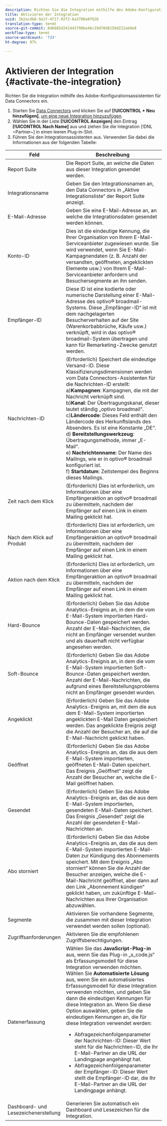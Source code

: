 ```yaml
---
description: Richten Sie die Integration mithilfe des Adobe-Konfigurationsassistenten für Data Connectors ein.
title: Aktivieren der Integration
uuid: 3b2acdb8-9a1f-4f17-92f2-6a3780a8f626
translation-type: tm+mt
source-git-commit: 8d6685d241443798be46c19d70d8150d222ab9e8
workflow-type: tm+mt
source-wordcount: '733'
ht-degree: 97%

---
```



# Aktivieren der Integration {#activate-the-integration}

Richten Sie die Integration mithilfe des Adobe-Konfigurationsassistenten für Data Connectors ein.

1. Starten Sie [Data Connectors](https://docs.adobe.com/content/help/en/analytics/import/dataconnectors/getting-started-data-connectors.html) und klicken Sie auf **[!UICONTROL + Neu hinzufügen]**, [um eine neue Integration hinzuzufügen](https://docs.adobe.com/content/help/en/analytics/import/dataconnectors/getting-started-data-connectors.html).
1. Wählen Sie in der Liste **[!UICONTROL Anzeigen]** den Eintrag **[!UICONTROL Nach Name]** aus und ziehen Sie die Integration [!DNL ~Partner~] in einen leeren Plug-in-Slot.
1. Führen Sie den Integrationsassistenten aus. Verwenden Sie dabei die Informationen aus der folgenden Tabelle:

| Feld | Beschreibung |
|--- |--- |
| Report Suite  | Die Report Suite, an welche die Daten aus dieser Integration gesendet werden. |
| Integrationsname | Geben Sie den Integrationsnamen an, den Data Connectors in „Aktive Integrationsliste“ der Report Suite anzeigt. |
| E-Mail-Adresse | Geben Sie eine E-Mail-Adresse an, an welche die Integrationsdaten gesendet werden können. |
| Konto-ID | Dies ist die eindeutige Kennung, die Ihrer Organisation von Ihrem E-Mail-Serviceanbieter zugewiesen wurde. Sie wird verwendet, wenn Sie E-Mail-Kampagnendaten (z. B. Anzahl der versandten, geöffneten, angeklickten Elemente usw.) von Ihrem E-Mail-Serviceanbieter anfordern und Besuchersegmente an ihn senden. |
| Empfänger-ID | Diese ID ist eine kodierte oder numerische Darstellung einer E-Mail-Adresse des optivo® broadmail-Systems. Diese „Empfänger-ID“ ist mit dem nachgelagerten Besucherverhalten auf der Site (Warenkorbabbrüche, Käufe usw.) verknüpft, wird in das optivo® broadmail-System übertragen und kann für Remarketing-Zwecke genutzt werden. |
| Nachrichten-ID | (Erforderlich) Speichert die eindeutige Versand-ID. Diese Klassifizierungsdimensionen werden vom Data Connectors-Assistenten für die Nachrichten-ID erstellt: <br>a)**Kampagnen**: Kampagnen, die mit der Nachricht verknüpft sind. <br>b)**Kanal**: Der Übertragungskanal, dieser lautet ständig „optivo broadmail“. <br>c)**Ländercode**: Dieses Feld enthält den Ländercode des Herkunftslands des Absenders. Es ist eine Konstante „DE“. <br>d) **Bereitstellungswerkzeug**: Übertragungsmethode, immer „E-Mail“.<br> e) **Nachrichtenname**: Der Name des Mailings, wie er in optivo® broadmail konfiguriert ist. <br>f) **Startdatum**: Zeitstempel des Beginns dieses Mailings. |
| Zeit nach dem Klick | (Erforderlich) Dies ist erforderlich, um Informationen über eine Empfängeraktion an optivo® broadmail zu übermitteln, nachdem der Empfänger auf einen Link in einem Mailing geklickt hat. |
| Nach dem Klick auf Produkt | (Erforderlich) Dies ist erforderlich, um Informationen über eine Empfängeraktion an optivo® broadmail zu übermitteln, nachdem der Empfänger auf einen Link in einem Mailing geklickt hat. |
| Aktion nach dem Klick | (Erforderlich) Dies ist erforderlich, um Informationen über eine Empfängeraktion an optivo® broadmail zu übermitteln, nachdem der Empfänger auf einen Link in einem Mailing geklickt hat. |
| Hard-Bounce | (Erforderlich) Geben Sie das Adobe Analytics-Ereignis an, in dem die vom E-Mail-System importierten Hard-Bounce-Daten gespeichert werden. Anzahl der E-Mail-Nachrichten, die nicht an Empfänger versendet wurden und als dauerhaft nicht verfügbar angesehen werden. |
| Soft-Bounce | (Erforderlich) Geben Sie das Adobe Analytics-Ereignis an, in dem die vom E-Mail-System importierten Soft-Bounce-Daten gespeichert werden. Anzahl der E-Mail-Nachrichten, die aufgrund eines Bereitstellungsproblems nicht an Empfänger gesendet wurden. |
| Angeklickt | (Erforderlich) Geben Sie das Adobe Analytics-Ereignis an, mit dem die aus dem E-Mail-System importierten angeklickten E-Mail Daten gespeichert werden. Das angeklickte Ereignis zeigt die Anzahl der Besucher an, die auf die E-Mail-Nachricht geklickt haben. |
| Geöffnet | (Erforderlich) Geben Sie das Adobe Analytics-Ereignis an, das die aus dem E-Mail-System importierten, geöffneten E-Mail-Daten speichert. Das Ereignis „Geöffnet“ zeigt die Anzahl der Besucher an, welche die E-Mail geöffnet haben. |
| Gesendet | (Erforderlich) Geben Sie das Adobe Analytics-Ereignis an, das die aus dem E-Mail-System importierten, gesendeten E-Mail-Daten speichert. Das Ereignis „Gesendet“ zeigt die Anzahl der gesendeten E-Mail-Nachrichten an. |
| Abo storniert | (Erforderlich) Geben Sie das Adobe Analytics-Ereignis an, das die aus dem E-Mail-System importierten E-Mail-Daten zur Kündigung des Abonnements speichert. Mit dem Ereignis „Abo storniert“ können Sie die Anzahl der Besucher anzeigen, welche die E-Mail-Nachricht geöffnet, aber dann auf den Link „Abonnement kündigen“ geklickt haben, um zukünftige E-Mail-Nachrichten aus Ihrer Organisation abzuwählen. |
| Segmente | Aktivieren Sie vorhandene Segmente, die zusammen mit dieser Integration verwendet werden sollen (optional). |
| Zugriffsanforderungen | Aktivieren Sie die empfohlenen Zugriffsberechtigungen. |
| Datenerfassung | Wählen Sie das **JavaScript-Plug-in** aus, wenn Sie das Plug-in „s_code.js“ als Erfassungsmodell für diese Integration verwenden möchten. Wählen Sie **Automatisierte Lösung** aus, wenn Sie ein automatisiertes Erfassungsmodell für diese Integration verwenden möchten, und geben Sie dann die eindeutigen Kennungen für diese Integration an. Wenn Sie diese Option auswählen, geben Sie die eindeutigen Kennungen an, die für diese Integration verwendet werden:<ul><li>Abfragezeichenfolgenparameter der Nachrichten-ID: Dieser Wert steht für die Nachrichten-ID, die Ihr E-Mail-Partner an die URL der Landingpage angehängt hat.</li><li>Abfragezeichenfolgenparameter der Empfänger-ID: Dieser Wert stellt die Empfänger-ID dar, die Ihr E-Mail-Partner an die URL der Landingpage anhängt.</li></ul> |
| Dashboard- und Lesezeichenerstellung | Generieren Sie automatisch ein Dashboard und Lesezeichen für die Integration. |
